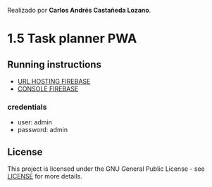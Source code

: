 Realizado por **Carlos Andrés Castañeda Lozano**.
# 1.5 Task planner PWA
## Running instructions
  + [URL HOSTING FIREBASE](https://taskplanner-ieti.web.app)
  + [CONSOLE FIREBASE](https://console.firebase.google.com/u/0/project/taskplanner-ieti/overview)
### credentials
  * user: admin
  * password: admin
## License
This project is licensed under the GNU General Public License - see [LICENSE](LICENSE) for more details.
